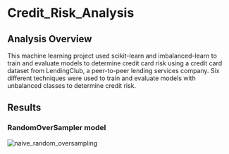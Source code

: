 # Credit_Risk_Analysis
## Analysis Overview
This machine learning project used scikit-learn and imbalanced-learn to train and evaluate models to determine credit card risk using a credit card dataset from LendingClub, a peer-to-peer lending services company. Six different techniques were used to train and evaluate models with unbalanced classes to determine credit risk.

## Results
### RandomOverSampler model
![naive_random_oversampling](https://user-images.githubusercontent.com/97328622/172017615-b3ab9ae0-ca27-4bd6-bb86-3fabc615b32a.png)
